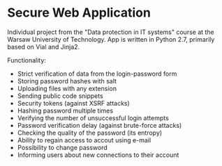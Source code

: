 <h1><b>Secure Web Application</b></h1>
<div>Individual project from the "Data protection in IT systems" course at the Warsaw University of Technology. App is written in Python 2.7, primarily based on Vial and Jinja2.

Functionality:
- Strict verification of data from the login-password form
- Storing password hashes with salt
- Uploading files with any extension
- Sending public code snippets
- Security tokens (against XSRF attacks)
- Hashing password multiple times
- Verifying the number of unsuccessful login attempts
- Password verification delay (against brute-force attacks)
- Checking the quality of the password (its entropy)
- Ability to regain access to accout using e-mail 
- Possibility to change password
- Informing users about new connections to their account

